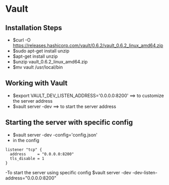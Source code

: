 # Vault

## Installation Steps
- $curl -O https://releases.hashicorp.com/vault/0.6.2/vault_0.6.2_linux_amd64.zip
- $sudo apt-get install unzip
- $apt-get install unzip
- $unzip vault_0.6.2_linux_amd64.zip
- $mv vault /usr/local/bin

## Working with Vault
- $export VAULT_DEV_LISTEN_ADDRESS='0.0.0.0:8200'   ==> to customize the server address 
- $vault server -dev    ==> to start the server address

## Starting the server with specific config
- $vault server -dev -config='config.json'
- in the config 
```
listener "tcp" {
  address     = "0.0.0.0:8200"
  tls_disable = 1
}
```
-To start the server using specific config
  $vault server -dev -dev-listen-address="0.0.0.0:8200"

